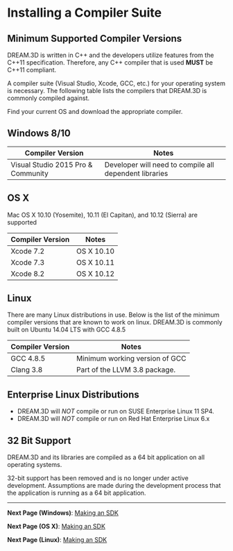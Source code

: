 # Installing a Compiler Suite # 

## Minimum Supported Compiler Versions ##

DREAM.3D is written in C\++ and the developers utilize features from the C\+\+11 specification.
Therefore, any C\+\+ compiler that is used **MUST** be C\+\+11 compliant.

A compiler suite (Visual Studio, Xcode, GCC, etc.) for your operating system is necessary. 
The following table lists the compilers that DREAM.3D is commonly compiled against.

Find your current OS and download the appropriate compiler.

## Windows 8/10 ##

| Compiler Version | Notes |
| ---------------- | ----- |
| Visual Studio 2015 Pro & Community | Developer will need to compile all dependent libraries |


## OS X ##

Mac OS X 10.10 (Yosemite), 10.11 (El Capitan), and 10.12 (Sierra) are supported

| Compiler Version | Notes |
| ---------------- | ----- |
| Xcode 7.2 | OS X 10.10 |
| Xcode 7.3 | OS X 10.11 |
| Xcode 8.2 | OS X 10.12 |

## Linux ##

There are many Linux distributions in use. Below is the list of the minimum compiler versions that are known to work on linux. DREAM.3D is commonly built on Ubuntu 14.04 LTS with GCC 4.8.5

| Compiler Version | Notes |
| ---------------- | ----- |
| GCC 4.8.5 | Minimum working version of GCC |
| Clang 3.8 | Part of the LLVM 3.8 package. |

## Enterprise Linux Distributions ##

+ DREAM.3D will *NOT* compile or run on SUSE Enterprise Linux 11 SP4.
+ DREAM.3D will *NOT* compile or run on Red Hat Enterprise Linux 6.x


## 32 Bit Support ##

DREAM.3D and its libraries are compiled as a 64 bit application on all operating systems.

32-bit support has been removed and is no longer under active development. Assumptions are made during the development process that the application is running as a 64 bit application.

---
**Next Page (Windows)**: <a href="https://github.com/bluequartzsoftware/DREAM3DSuperbuild/blob/develop/docs/Making_an_SDK_Windows.md">Making an SDK</a>

**Next Page (OS X)**: <a href="https://github.com/bluequartzsoftware/DREAM3DSuperbuild/blob/develop/docs/Making_an_SDK_OSX.md">Making an SDK</a>

**Next Page (Linux)**: <a href="https://github.com/bluequartzsoftware/DREAM3DSuperbuild/blob/develop/docs/Making_an_SDK_Linux.md">Making an SDK</a>